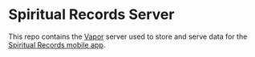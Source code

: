 # Spiritual Records Server

This repo contains the [Vapor](https://vapor.codes/) server used to store and serve data for the [Spiritual Records mobile app](https://github.com/louisdeb/spiritualrecords/).
